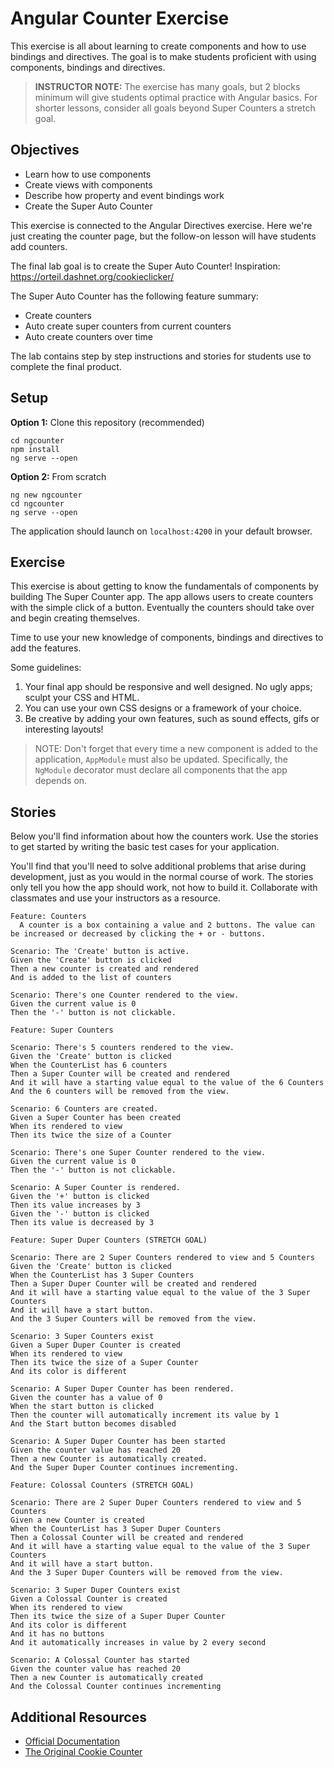 # Angular Counter Exercise

This exercise is all about learning to create components and how to use bindings and directives. The goal is to make students proficient with using components, bindings and directives.

> **INSTRUCTOR NOTE:** The exercise has many goals, but 2 blocks minimum will give students optimal practice with Angular basics. For shorter lessons, consider all goals beyond Super Counters a stretch goal.

## Objectives

* Learn how to use components
* Create views with components
* Describe how property and event bindings work
* Create the Super Auto Counter

This exercise is connected to the Angular Directives exercise. Here we're just creating the counter page, but the follow-on lesson will have students add counters.

The final lab goal is to create the Super Auto Counter!
Inspiration: https://orteil.dashnet.org/cookieclicker/

The Super Auto Counter has the following feature summary:

- Create counters
- Auto create super counters from current counters
- Auto create counters over time

The lab contains step by step instructions and stories for students use to complete the final product.

## Setup

**Option 1:** Clone this repository (recommended)

```
cd ngcounter
npm install
ng serve --open
```

**Option 2:** From scratch

```
ng new ngcounter
cd ngcounter
ng serve --open
```

The application should launch on `localhost:4200` in your default browser.

## Exercise

This exercise is about getting to know the fundamentals of components by building The Super Counter app. The app allows users to create counters with the simple click of a button. Eventually the counters should take over and begin creating themselves.

Time to use your new knowledge of components, bindings and directives to add the features.

Some guidelines:

1. Your final app should be responsive and well designed. No ugly apps; sculpt your CSS and HTML.
2. You can use your own CSS designs or a framework of your choice.
3. Be creative by adding your own features, such as sound effects, gifs or interesting layouts!

> NOTE: Don't forget that every time a new component is added to the application, `AppModule` must also be updated. Specifically, the `NgModule` decorator must declare all components that the app depends on. 

## Stories

Below you'll find information about how the counters work. Use the stories to get started by writing the basic test cases for your application. 

You'll find that you'll need to solve additional problems that arise during development, just as you would in the normal course of work. The stories only tell you how the app should work, not how to build it. Collaborate with classmates and use your instructors as a resource.

```gherkin
Feature: Counters
  A counter is a box containing a value and 2 buttons. The value can be increased or decreased by clicking the + or - buttons.
  
Scenario: The 'Create' button is active.
Given the 'Create' button is clicked
Then a new counter is created and rendered
And is added to the list of counters

Scenario: There's one Counter rendered to the view.
Given the current value is 0
Then the '-' button is not clickable.

Feature: Super Counters

Scenario: There's 5 counters rendered to the view.
Given the 'Create' button is clicked
When the CounterList has 6 counters
Then a Super Counter will be created and rendered
And it will have a starting value equal to the value of the 6 Counters
And the 6 counters will be removed from the view.

Scenario: 6 Counters are created.
Given a Super Counter has been created
When its rendered to view
Then its twice the size of a Counter

Scenario: There's one Super Counter rendered to the view.
Given the current value is 0
Then the '-' button is not clickable.

Scenario: A Super Counter is rendered.
Given the '+' button is clicked
Then its value increases by 3
Given the '-' button is clicked
Then its value is decreased by 3

Feature: Super Duper Counters (STRETCH GOAL)

Scenario: There are 2 Super Counters rendered to view and 5 Counters
Given the 'Create' button is clicked
When the CounterList has 3 Super Counters
Then a Super Duper Counter will be created and rendered
And it will have a starting value equal to the value of the 3 Super Counters
And it will have a start button.
And the 3 Super Counters will be removed from the view.

Scenario: 3 Super Counters exist
Given a Super Duper Counter is created
When its rendered to view
Then its twice the size of a Super Counter
And its color is different

Scenario: A Super Duper Counter has been rendered.
Given the counter has a value of 0
When the start button is clicked
Then the counter will automatically increment its value by 1
And the Start button becomes disabled

Scenario: A Super Duper Counter has been started
Given the counter value has reached 20
Then a new Counter is automatically created.
And the Super Duper Counter continues incrementing.

Feature: Colossal Counters (STRETCH GOAL)

Scenario: There are 2 Super Duper Counters rendered to view and 5 Counters
Given a new Counter is created
When the CounterList has 3 Super Duper Counters
Then a Colossal Counter will be created and rendered
And it will have a starting value equal to the value of the 3 Super Counters
And it will have a start button.
And the 3 Super Duper Counters will be removed from the view.

Scenario: 3 Super Duper Counters exist
Given a Colossal Counter is created
When its rendered to view
Then its twice the size of a Super Duper Counter
And its color is different
And it has no buttons
And it automatically increases in value by 2 every second

Scenario: A Colossal Counter has started
Given the counter value has reached 20
Then a new Counter is automatically created
And the Colossal Counter continues incrementing
```

## Additional Resources

- [Official Documentation](https://angular.io/guide/architecture-components#template-syntax)
- [The Original Cookie Counter](https://orteil.dashnet.org/cookieclicker/)

